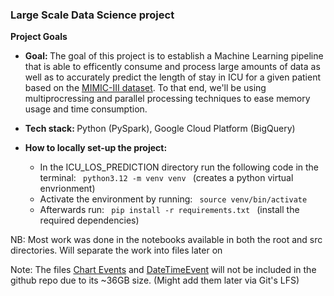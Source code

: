 ### <b> Large Scale Data Science project </b>


<b> Project Goals </b>

* <b> Goal: </b> The goal of this project is to establish a Machine Learning pipeline that is able to efficently consume and process large amounts of data as well as to accurately predict the length of stay in ICU for a given patient based on the [MIMIC-III dataset](https://mimic.mit.edu/docs/iii/). To that end, we'll be using multiprocressing and parallel processing techniques to ease memory usage and time consumption.

* <b> Tech stack: </b> Python (PySpark), Google Cloud Platform (BigQuery)

* <b> How to locally set-up the project: </b> 
    * In the ICU_LOS_PREDICTION directory run the following code in the terminal: <code> python3.12 -m venv venv </code> (creates a python virtual envrionment)
    * Activate the environment by running: <code> source venv/bin/activate </code>
    * Afterwards run:  <code> pip install -r requirements.txt </code> (install the required dependencies)

NB: Most work was done in the notebooks available in both the root and src directories. Will separate the work into files later on

Note: The files [Chart Events](https://mimic.mit.edu/docs/iii/tables/chartevents/) and [DateTimeEvent](https://mimic.mit.edu/docs/iii/tables/datetimeevents/) will not be included in the github repo due to its ~36GB size. (Might add them later via Git's LFS)




